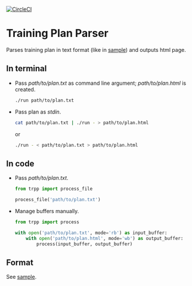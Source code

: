 [![CircleCI](https://circleci.com/gh/DmitryBogomolov/training-plan-parser.svg?style=svg)](https://circleci.com/gh/DmitryBogomolov/training-plan-parser)

# Training Plan Parser

Parses training plan in text format (like in [sample](./sample.txt)) and outputs html page.

## In terminal

- Pass *path/to/plan.txt* as command line argument; *path/to/plan.html* is created.
  ```bash
  ./run path/to/plan.txt
  ```

- Pass plan as *stdin*.
  ```bash
  cat path/to/plan.txt | ./run - > path/to/plan.html
  ```
  or
  ```bash
  ./run - < path/to/plan.txt > path/to/plan.html
  ```

## In code

- Pass *path/to/plan.txt*.
  ```python
  from trpp import process_file
  
  process_file('path/to/plan.txt')
  ```

- Manage buffers manually.
  ```python
  from trpp import process

  with open('path/to/plan.txt', mode='rb') as input_buffer:
      with open('path/to/plan.html', mode='wb') as output_buffer:
          process(input_buffer, output_buffer)
  ```

## Format

See [sample](./sample.txt).
